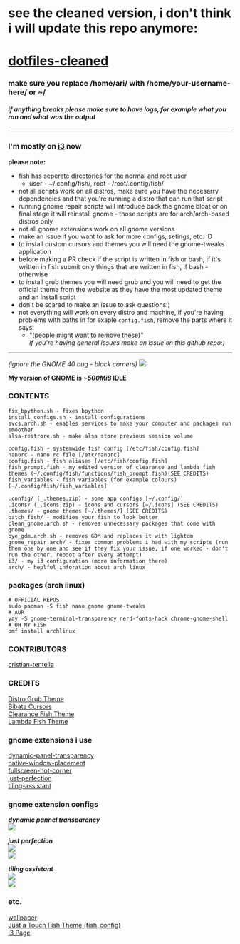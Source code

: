 # see the cleaned version, i don't think i will update this repo anymore:
# [dotfiles-cleaned](https://github.com/B00bleaTea/dotfiles-cleaned)

### make sure you replace /home/ari/ with /home/your-username-here/ or ~/
##### if anything breaks please make sure to have logs, for example what you ran and what was the output
***
### I'm mostly on [i3](https://github.com/B00bleaTea/my-linux-config/tree/main/i3) now

**please note:**
  - fish has seperate directories for the normal and root user
    - user - ~/.config/fish/, root - /root/.config/fish/
  - not all scripts work on all distros, make sure you have the necesarry dependencies and that you're running a distro that can run that script
  - running gnome repair scripts will introduce back the gnome bloat or on final stage it will reinstall gnome - those scripts are for arch/arch-based distros only
  - not all gnome extensions work on all gnome versions
  - make an issue if you want to ask for more configs, setings, etc. :D
  - to install custom cursors and themes you will need the gnome-tweaks application
  - before making a PR check if the script is written in fish or bash, if it's written in fish submit only things that are written in fish, if bash - otherwise
  - to install grub themes you will need grub and you will need to get the official theme from the website as they have the most updated theme and an install script
  - don't be scared to make an issue to ask questions:)
  - not everything will work on every distro and machine, if you're having problems with paths in for exaple `config.fish`, remove the parts where it says:
    - "(people might want to remove these)"<br/>
     *if you're having general issues make an issue on this github repo:)*

***

*(ignore the GNOME 40 bug - black corners)*
![](https://user-images.githubusercontent.com/71613062/113895838-df3c9c00-97b8-11eb-80b5-0f54ce8982fc.png)

**My version of GNOME is *~500MiB* IDLE**

### CONTENTS
```text
fix_bpython.sh - fixes bpython
install_configs.sh - install configurations
svcs.arch.sh - enables services to make your computer and packages run smoother
alsa-restrore.sh - make alsa store previous session volume

config.fish - systemwide fish config [/etc/fish/config.fish]
nanorc - nano rc file [/etc/nanorc]
config.fish - fish aliases [/etc/fish/config.fish]
fish_prompt.fish - my edited version of clearance and lambda fish themes (~/.config/fish/functions/fish_prompt.fish)(SEE CREDITS)
fish_variables - fish variables (for example colours) [~/.config/fish/fish_variables]

.config/ (_.themes.zip) - some app configs [~/.config/]
.icons/ (_.icons.zip) - icons and cursors [~/.icons] (SEE CREDITS)
.themes/ - gnome themes [~/.themes/] (SEE CREDITS)
patch_fish/ - modifies your fish to look better
clean_gnome.arch.sh - removes unnecessary packages that come with gnome
bye_gdm.arch.sh - removes GDM and replaces it with lightdm
gnome_repair.arch/ - fixes common problems i had with my scripts (run them one by one and see if they fix your issue, if one worked - don't run the other, reboot after every attempt)
i3/ - my i3 configuration (more information there)
arch/ - heplful inforation about arch linux
```

### packages (arch linux)
```shell
# OFFICIAL REPOS
sudo pacman -S fish nano gnome gnome-tweaks
# AUR
yay -S gnome-terminal-transparency nerd-fonts-hack chrome-gnome-shell
# OH MY FISH
omf install archlinux
```

### CONTRIBUTORS
[cristian-tentella](https://github.com/cristian-tentella/)

### CREDITS
[Distro Grub Theme](https://store.kde.org/p/1482847/)<br/>
[Bibata Cursors](https://www.gnome-look.org/p/1197198/)<br/>
[Clearance Fish Theme](https://github.com/oh-my-fish/theme-clearance/)<br/>
[Lambda Fish Theme](https://github.com/hasanozgan/theme-lambda/)

### gnome extensions i use
[dynamic-panel-transparency](https://extensions.gnome.org/extension/1011/dynamic-panel-transparency/)<br/>
[native-window-placement](https://extensions.gnome.org/extension/18/native-window-placement/)<br/>
[fullscreen-hot-corner](https://extensions.gnome.org/extension/1562/fullscreen-hot-corner/)<br/>
[just-perfection](https://extensions.gnome.org/extension/3843/just-perfection/)<br>
[tiling-assistant](https://extensions.gnome.org/extension/3733/tiling-assistant/)

### gnome extension configs
***dynamic pannel transparency***<br/>
![](https://user-images.githubusercontent.com/71613062/113896391-68ec6980-97b9-11eb-8c32-e1ed548d354c.png)<br/>

***just perfection***<br/>
![](https://user-images.githubusercontent.com/71613062/113897512-78b87d80-97ba-11eb-94b2-e0fb68eb7940.png)<br/>
![](https://user-images.githubusercontent.com/71613062/113897615-8ff76b00-97ba-11eb-9e35-7a1d33baee61.png)<br/>

***tiling assistant***<br/>
![](https://user-images.githubusercontent.com/71613062/113908264-db634680-97c5-11eb-9862-dafb6bea2897.png)<br/>
![](https://user-images.githubusercontent.com/71613062/113908052-a2c36d00-97c5-11eb-9218-891385d58a1d.png)<br/>

### etc.
[wallpaper](https://user-images.githubusercontent.com/71613062/113638855-5bbf6580-9667-11eb-992d-5d13080b92ae.jpg)<br/>
[Just a Touch Fish Theme (fish_config)](https://fishshell.com/docs/current/cmds/fish_config.html)<br/>
[i3 Page](https://github.com/B00bleaTea/my-linux-config/tree/main/i3)
